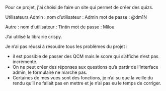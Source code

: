 Pour ce projet, j'ai choisi de faire un site qui permet de créer des quizs. 

Utilisateurs
Admin :
nom d’utilisateur : Admin
mot de passe : @dm1N

Autre : 
nom d’utilisateur : Tintin
mot de passe : Milou

J’ai utilisé la librairie crispy. 

Je n’ai pas réussi à résoudre tous les problèmes du projet : 
- il est possible de passer des QCM mais le score qui s’affiche n’est pas incrémenté. 
- On ne peut créer des réponses aux questions qu’à partir de l'interface admin, le formulaire ne marche pas. 
- Certaines de mes vues sont des fonctions, je n’ai su que la veille du rendu qu’il ne fallait pas en mettre et je n’ai pas eu le temps de corriger. 
